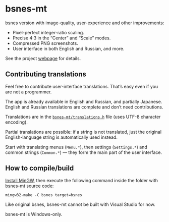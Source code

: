 # bsnes-mt

bsnes version with image-quality, user-experience and other improvements:

* Pixel-perfect integer-ratio scaling.
* Precise 4:3 in the “Center” and “Scale” modes.
* Compressed PNG screenshots.
* User interface in both English and Russian, and more.

See the project [webpage](http://tanalin.com/en/projects/bsnes-mt/) for details.

## Contributing translations

Feel free to contribute user-interface translations. That’s easy even if you are not a programmer.

The app is already available in English and Russian, and partially Japanese. English and Russian translations are complete and don’t need contributions.

Translations are in the [`bsnes-mt/translations.h`](https://github.com/Marat-Tanalin/bsnes-mt/blob/master/bsnes-mt/translations.h) file (uses UTF-8 character encoding).

Partial translations are possible: if a string is not translated, just the original English-language string is automatically used instead.

Start with translating menus (`Menu.*`), then settings (`Settings.*`) and common strings (`Common.*`) — they form the main part of the user interface.

## How to compile/build

[Install MinGW](https://github.com/orlp/dev-on-windows/wiki/Installing-GCC--&-MSYS2), then execute the following command inside the folder with bsnes-mt source code:

```
mingw32-make -C bsnes target=bsnes
```

Like original bsnes, bsnes-mt cannot be built with Visual Studio for now.

bsnes-mt is Windows-only.